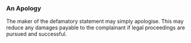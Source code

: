###  An Apology

The maker of the defamatory statement may simply apologise. This may reduce
any damages payable to the complainant if legal proceedings are pursued and
successful.
